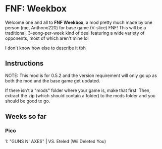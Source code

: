 # FNF: Weekbox
 
Welcome one and all to **FNF Weekbox**, a mod pretty much made by one person (me, Anthono220) for base game (V-slice) FNF! This will be a traditional, 3-song-per-week kind of deal featuring a wide variety of opponents, most of which aren't mine lol

I don't know how else to describe it tbh

## Instructions
NOTE: This mod is for 0.5.2 and the version requirement will only go up as both the mod and the base game get updated.

If there isn't a "mods" folder where your game is, make that first. Then, extract the zip (which should contain a folder) to the mods folder and you should be good to go.

## Weeks so far
### Pico
1: "GUNS N' AXES" | VS. Eteled (Wii Deleted You)
